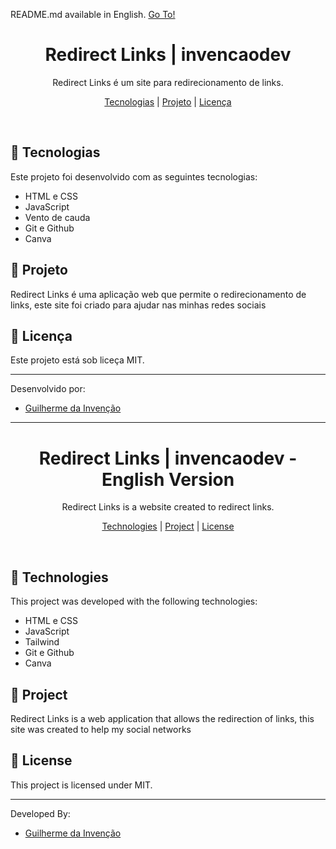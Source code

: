 <p>README.md available in English. <a href="redirect-links--invencaodev---english-version">Go To!</a></p>

<h1 align="center">Redirect Links | invencaodev</h1>

<p align="center">
Redirect Links é um site para redirecionamento de links.
</p>

<p align="center">
  <a href="#-tecnologias">Tecnologias</a> |
  <a href="#-projeto">Projeto</a> |
  <a href="#-licença">Licença</a>
</p>
<br>

## 🔧 Tecnologias

Este projeto foi desenvolvido com as seguintes tecnologias:
- HTML e CSS
- JavaScript
- Vento de cauda
- Git e Github
- Canva

## 📖 Projeto

Redirect Links é uma aplicação web que permite o redirecionamento de links, este site foi criado para ajudar nas minhas redes sociais

## 🔐 Licença

Este projeto está sob liceça MIT.

---

Desenvolvido por:
- [Guilherme da Invenção](https://github.com/invencaosts)

---

<h1 align="center">Redirect Links | invencaodev - English Version</h1>

<p align="center">
Redirect Links is a website created to redirect links.
</p>

<p align="center">
  <a href="#-technologies">Technologies</a> |
  <a href="#-project">Project</a> |
  <a href="#-license">License</a>
</p>
<br>

## 🔧 Technologies

This project was developed with the following technologies:
- HTML e CSS
- JavaScript
- Tailwind
- Git e Github
- Canva

## 📖 Project

Redirect Links is a web application that allows the redirection of links, this site was created to help my social networks

## 🔐 License

This project is licensed under MIT.

---

Developed By: 
- [Guilherme da Invenção](https://github.com/invencaosts)
